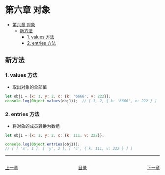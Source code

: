 # 第六章 对象

- [第六章 对象](#第六章-对象)
  - [新方法](#新方法)
    - [1. values 方法](#1-values-方法)
    - [2. entries 方法](#2-entries-方法)

## 新方法

### 1. values 方法
- 取出对象的全部值
```javascript
let obj1 = {x: 1, y: 2, c: {k: '6666', v: 222}};
console.log(Object.values(obj1));  // [ 1, 2, { k: '6666', v: 222 } ]
```

### 2. entries 方法
- 将对象的成员转换为数组
```javascript
let obj1 = {x: 1, y: 2, c: {k: 111, v: 222}};

console.log(Object.entries(obj1));  
// [ [ 'x', 1 ], [ 'y', 2 ], [ 'c', { k: 111, v: 222 } ] ]
```





---
<div style="display:flex;justify-content:space-between;">
    <p><a href="/读书笔记/JavaScript/ECMAScript 2018快速入门/chapters/第五章 数组和类型化数组.md">上一章</a></p>
    <p><a href="/读书笔记/JavaScript/ECMAScript 2018快速入门/index.md">目录</a></p>
    <p><a href="/读书笔记/JavaScript/ECMAScript 2018快速入门/chapters/第七章 函数.md">下一章</a></p>
</div>